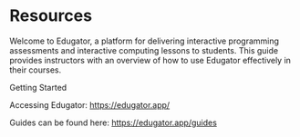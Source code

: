 # Resources

Welcome to Edugator, a platform for delivering interactive programming assessments and interactive computing lessons to students. This guide provides instructors with an overview of how to use Edugator effectively in their courses.

Getting Started

Accessing Edugator: https://edugator.app/

Guides can be found here: https://edugator.app/guides
